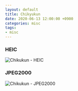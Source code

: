 ```yaml
---
layout: default
title: Chikyukun
date: 2020-06-13 12:00:00 +0900
categories: misc
tags:
- misc
---
```


### HEIC
![Chikukun - HEIC](/images/chikyukun.heic)

### JPEG2000
![Chikukun - JPEG2000](/images/chikyukun.jp2)

